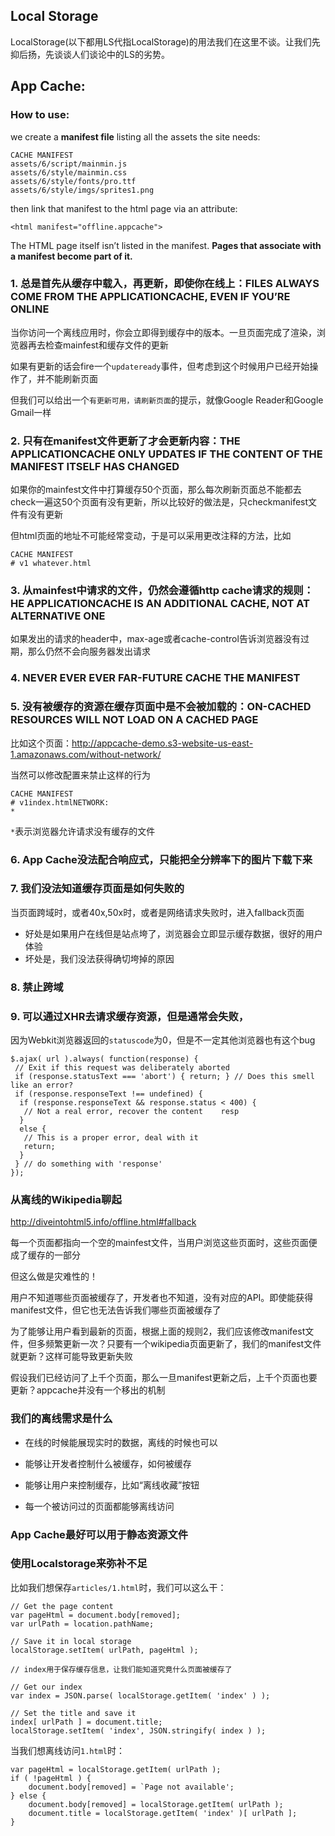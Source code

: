 ## Local Storage

LocalStorage(以下都用LS代指LocalStorage)的用法我们在这里不谈。让我们先抑后扬，先谈谈人们谈论中的LS的劣势。

## App Cache:

### How to use:

we create a **manifest file** listing all the assets the site needs:

```
CACHE MANIFEST
assets/6/script/mainmin.js
assets/6/style/mainmin.css
assets/6/style/fonts/pro.ttf
assets/6/style/imgs/sprites1.png
```

then link that manifest to the html page via an attribute:

```
<html manifest="offline.appcache">
```
The HTML page itself isn’t listed in the manifest. **Pages that associate with a manifest become part of it.**

### 1. 总是首先从缓存中载入，再更新，即使你在线上：FILES ALWAYS COME FROM THE APPLICATIONCACHE, EVEN IF YOU’RE ONLINE

当你访问一个离线应用时，你会立即得到缓存中的版本。一旦页面完成了渲染，浏览器再去检查mainfest和缓存文件的更新

如果有更新的话会fire一个`updateready`事件，但考虑到这个时候用户已经开始操作了，并不能刷新页面

但我们可以给出一个`有更新可用，请刷新页面`的提示，就像Google Reader和Google Gmail一样

### 2. 只有在manifest文件更新了才会更新内容：THE APPLICATIONCACHE ONLY UPDATES IF THE CONTENT OF THE MANIFEST ITSELF HAS CHANGED

如果你的mainfest文件中打算缓存50个页面，那么每次刷新页面总不能都去check一遍这50个页面有没有更新，所以比较好的做法是，只checkmanifest文件有没有更新

但html页面的地址不可能经常变动，于是可以采用更改注释的方法，比如

```
CACHE MANIFEST
# v1 whatever.html
```

### 3. 从mainfest中请求的文件，仍然会遵循http cache请求的规则：HE APPLICATIONCACHE IS AN ADDITIONAL CACHE, NOT AT ALTERNATIVE ONE

如果发出的请求的header中，max-age或者cache-control告诉浏览器没有过期，那么仍然不会向服务器发出请求

### 4. NEVER EVER EVER FAR-FUTURE CACHE THE MANIFEST

### 5. 没有被缓存的资源在缓存页面中是不会被加载的：ON-CACHED RESOURCES WILL NOT LOAD ON A CACHED PAGE

比如这个页面：http://appcache-demo.s3-website-us-east-1.amazonaws.com/without-network/

当然可以修改配置来禁止这样的行为

```
CACHE MANIFEST
# v1index.htmlNETWORK:
*
```
`*`表示浏览器允许请求没有缓存的文件


### 6. App Cache没法配合响应式，只能把全分辨率下的图片下载下来

### 7. 我们没法知道缓存页面是如何失败的

当页面跨域时，或者40x,50x时，或者是网络请求失败时，进入fallback页面

- 好处是如果用户在线但是站点垮了，浏览器会立即显示缓存数据，很好的用户体验
- 坏处是，我们没法获得确切垮掉的原因

### 8. 禁止跨域

### 9. 可以通过XHR去请求缓存资源，但是通常会失败，

因为Webkit浏览器返回的`statuscode`为0，但是不一定其他浏览器也有这个bug

```
$.ajax( url ).always( function(response) {
 // Exit if this request was deliberately aborted
 if (response.statusText === 'abort') { return; } // Does this smell like an error?
 if (response.responseText !== undefined) {
  if (response.responseText && response.status < 400) {
   // Not a real error, recover the content    resp
  }
  else {
   // This is a proper error, deal with it
   return;
  }
 } // do something with 'response'
});
```

### 从离线的Wikipedia聊起

http://diveintohtml5.info/offline.html#fallback

每一个页面都指向一个空的mainfest文件，当用户浏览这些页面时，这些页面便成了缓存的一部分

但这么做是灾难性的！

用户不知道哪些页面被缓存了，开发者也不知道，没有对应的API。即使能获得manifest文件，但它也无法告诉我们哪些页面被缓存了

为了能够让用户看到最新的页面，根据上面的规则2，我们应该修改manifest文件，但多频繁更新一次？只要有一个wikipedia页面更新了，我们的manifest文件就更新？这样可能导致更新失败

假设我们已经访问了上千个页面，那么一旦manifest更新之后，上千个页面也要更新？appcache并没有一个移出的机制


### 我们的离线需求是什么

- 在线的时候能展现实时的数据，离线的时候也可以

- 能够让开发者控制什么被缓存，如何被缓存

- 能够让用户来控制缓存，比如“离线收藏”按钮

- 每一个被访问过的页面都能够离线访问

### App Cache最好可以用于静态资源文件

### 使用Localstorage来弥补不足

比如我们想保存`articles/1.html`时，我们可以这么干：

```
// Get the page content
var pageHtml = document.body[removed];
var urlPath = location.pathName;

// Save it in local storage
localStorage.setItem( urlPath, pageHtml );

// index用于保存缓存信息，让我们能知道究竟什么页面被缓存了

// Get our index
var index = JSON.parse( localStorage.getItem( 'index' ) );

// Set the title and save it
index[ urlPath ] = document.title;
localStorage.setItem( 'index', JSON.stringify( index ) );
```

当我们想离线访问`1.html`时：

```
var pageHtml = localStorage.getItem( urlPath );
if ( !pageHtml ) {
    document.body[removed] = `Page not available';
} else {
    document.body[removed] = localStorage.getItem( urlPath );
    document.title = localStorage.getItem( 'index' )[ urlPath ];
}

```





